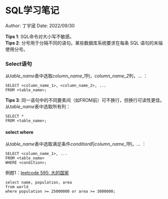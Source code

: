 # SQL学习笔记
Author: 丁宇宬
Date: 2022/09/30

**Tips 1**: SQL命令对大小写不敏感。  
**Tips 2**: 分号用于分隔不同的语句。某些数据库系统要求在每条 SQL 语句的末端使用分号。    
### **Select语句**   
从*table_name*表中选取*column_name_1*列，*column_name_2*列，... ：
```
SELECT <column_name_1>, <column_name_2>, ...
FROM <table_name>;
```
**Tips 3**: 同一语句中的不同要素间（如FROM前）可不换行，但换行可读性更佳。   
从*table_name*表中选取所有列：   
```
SELECT *
FROM <table_name>;
```
#### select where   
从*table_name*表中选取满足条件*condition*的*column_name_1*列，... ：   
```
SELECT <column_name_1>, ...
FROM <table_name>
WHERE <condition>;
```
例题1：[leetcode 595: 大的国家](https://leetcode.cn/problems/big-countries/)   
```
select name, population, area 
from world
where population >= 25000000 or area >= 3000000;
```
